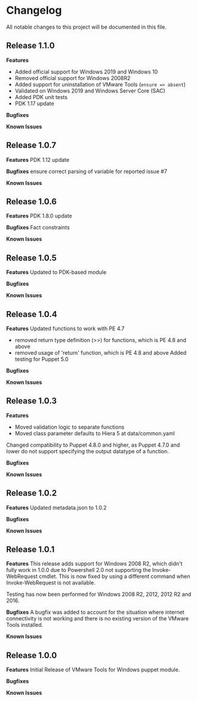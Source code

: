 # Changelog

All notable changes to this project will be documented in this file.

## Release 1.1.0

**Features**
* Added official support for Windows 2019 and Windows 10
* Removed official support for Windows 2008R2
* Added support for uninstallation of VMware Tools (`ensure => absent`)
* Validated on Windows 2019 and Windows Server Core (SAC)
* Added PDK unit tests
* PDK 1.17 update

**Bugfixes**

**Known Issues**

## Release 1.0.7

**Features**
PDK 1.12 update

**Bugfixes**
ensure correct parsing of variable for reported issue #7

**Known Issues**

## Release 1.0.6

**Features**
PDK 1.8.0 update

**Bugfixes**
Fact constraints

**Known Issues**

## Release 1.0.5

**Features**
Updated to PDK-based module

**Bugfixes**

**Known Issues**

## Release 1.0.4

**Features**
Updated functions to work with PE 4.7
* removed return type definition (>>) for functions, which is PE 4.8 and above
* removed usage of 'return' function, which is PE 4.8 and above
Added testing for Puppet 5.0

**Bugfixes**

**Known Issues**

## Release 1.0.3

**Features**
* Moved validation logic to separate functions
* Moved class parameter defaults to Hiera 5 at data/common.yaml

Changed compatibility to Puppet 4.8.0 and higher, as Puppet 4.7.0 and lower do not support specifying the output datatype of a function.

**Bugfixes**

**Known Issues**

## Release 1.0.2

**Features**
Updated metadata.json to 1.0.2

**Bugfixes**

**Known Issues**

## Release 1.0.1

**Features**
This release adds support for Windows 2008 R2, which didn't fully work in 1.0.0 due to Powershell 2.0 not supporting the Invoke-WebRequest cmdlet. This is now fixed by using a different command when Invoke-WebRequest is not available.

Testing has now been performed for Windows 2008 R2, 2012, 2012 R2 and 2016.

**Bugfixes**
A bugfix was added to account for the situation where internet connectivity is not working and there is no existing version of the VMware Tools installed.

**Known Issues**

## Release 1.0.0

**Features**
Initial Release of VMware Tools for Windows puppet module.

**Bugfixes**

**Known Issues**
